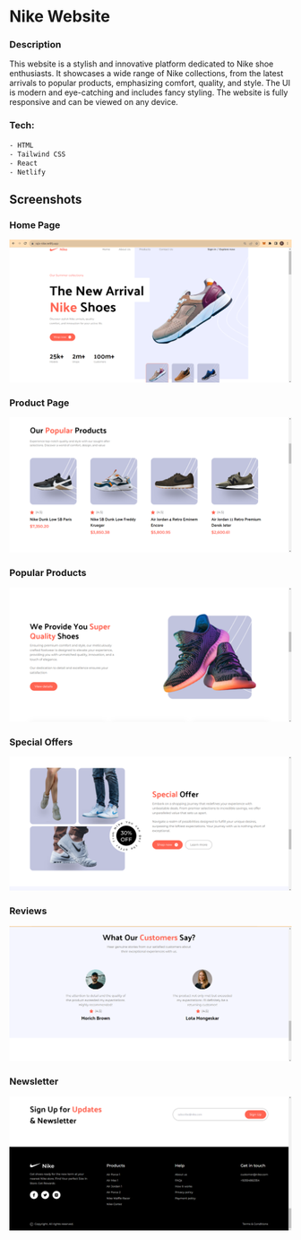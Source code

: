 # Nike Website

### Description

This website is a stylish and innovative platform dedicated to Nike shoe enthusiasts. It showcases a wide range of Nike
collections, from the latest arrivals to popular products, emphasizing comfort, quality, and style. The UI is modern and
eye-catching and includes fancy styling. The website is fully responsive and can be viewed on any device.

### Tech:

```
- HTML
- Tailwind CSS
- React
- Netlify
```

## Screenshots

### Home Page

![Homepage Screenshot](./src/assets/screenshots/1.png)

### Product Page

![Homepage Screenshot](./src/assets/screenshots/2.png)

### Popular Products

![Homepage Screenshot](./src/assets/screenshots/3.png)

### Special Offers

![Homepage Screenshot](./src/assets/screenshots/4.png)

### Reviews

![Homepage Screenshot](./src/assets/screenshots/5.png)

### Newsletter

![Homepage Screenshot](./src/assets/screenshots/6.png)
